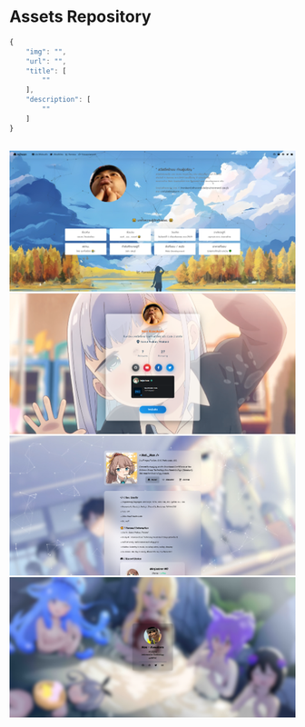 <h1>Assets Repository</h1>

```js
{
    "img": "",
    "url": "",
    "title": [
        ""
    ],
    "description": [
        ""
    ]
}
```

<br />

<img src="./previews/me.png" />

<br />

<img src="./previews/bio.png" />

<br />

<img src="./previews/profile.png" />

<br />

<img src="./previews/bio-v2.png" />

<br />